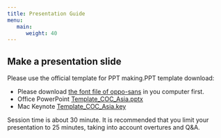 ```yaml
---
title: Presentation Guide
menu:
   main:
      weight: 40
---
```

## Make a presentation slide

Please use the official template for PPT making.PPT template download:

* Please download [the font file of oppo-sans](https://fontmeme.com/fonts/oppo-sans-font/) in you computer first.
* Office PowerPoint [Template_COC_Asia.pptx](https://apachecon.com/acasia2023/Template_COC_Asia.pptx)
* Mac Keynote [Template_COC_Asia.key](https://apachecon.com/acasia2023/Template_COC_Asia.key)

Session time is about 30 minute. It is recommended that you limit your presentation to 25 minutes, taking into account overtures and Q&A.
